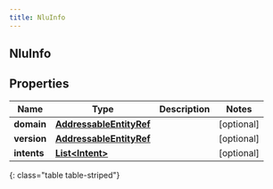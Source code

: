 ```yaml
---
title: NluInfo
---
```

## NluInfo


## Properties

| Name | Type | Description | Notes |
| ------------ | ------------- | ------------- | ------------- |
| **domain** | <!----><!---->[**AddressableEntityRef**](AddressableEntityRef.html)<!----> |  |  [optional] |
| **version** | <!----><!---->[**AddressableEntityRef**](AddressableEntityRef.html)<!----> |  |  [optional] |
| **intents** | <!----><!---->[**List&lt;Intent&gt;**](Intent.html)<!----> |  |  [optional] |
{: class="table table-striped"}



